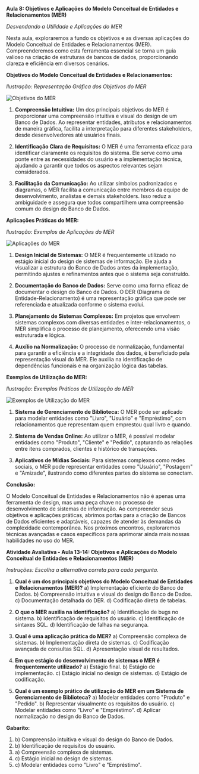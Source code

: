 **Aula 8: Objetivos e Aplicações do Modelo Conceitual de Entidades e Relacionamentos (MER)**

*Desvendando a Utilidade e Aplicações do MER*

Nesta aula, exploraremos a fundo os objetivos e as diversas aplicações do Modelo Conceitual de Entidades e Relacionamentos (MER). Compreenderemos como esta ferramenta essencial se torna um guia valioso na criação de estruturas de bancos de dados, proporcionando clareza e eficiência em diversos cenários.

**Objetivos do Modelo Conceitual de Entidades e Relacionamentos:**

*Ilustração: Representação Gráfica dos Objetivos do MER*

![Objetivos do MER](link_para_uma_imagem1)

1. **Compreensão Intuitiva:** Um dos principais objetivos do MER é proporcionar uma compreensão intuitiva e visual do design de um Banco de Dados. Ao representar entidades, atributos e relacionamentos de maneira gráfica, facilita a interpretação para diferentes stakeholders, desde desenvolvedores até usuários finais.

2. **Identificação Clara de Requisitos:** O MER é uma ferramenta eficaz para identificar claramente os requisitos do sistema. Ele serve como uma ponte entre as necessidades do usuário e a implementação técnica, ajudando a garantir que todos os aspectos relevantes sejam considerados.

3. **Facilitação da Comunicação:** Ao utilizar símbolos padronizados e diagramas, o MER facilita a comunicação entre membros da equipe de desenvolvimento, analistas e demais stakeholders. Isso reduz a ambiguidade e assegura que todos compartilhem uma compreensão comum do design do Banco de Dados.

**Aplicações Práticas do MER:**

*Ilustração: Exemplos de Aplicações do MER*

![Aplicações do MER](link_para_uma_imagem2)

1. **Design Inicial de Sistemas:** O MER é frequentemente utilizado no estágio inicial do design de sistemas de informação. Ele ajuda a visualizar a estrutura do Banco de Dados antes da implementação, permitindo ajustes e refinamentos antes que o sistema seja construído.

2. **Documentação do Banco de Dados:** Serve como uma forma eficaz de documentar o design do Banco de Dados. O DER (Diagrama de Entidade-Relacionamento) é uma representação gráfica que pode ser referenciada e atualizada conforme o sistema evolui.

3. **Planejamento de Sistemas Complexos:** Em projetos que envolvem sistemas complexos com diversas entidades e inter-relacionamentos, o MER simplifica o processo de planejamento, oferecendo uma visão estruturada e lógica.

4. **Auxílio na Normalização:** O processo de normalização, fundamental para garantir a eficiência e a integridade dos dados, é beneficiado pela representação visual do MER. Ele auxilia na identificação de dependências funcionais e na organização lógica das tabelas.

**Exemplos de Utilização do MER:**

*Ilustração: Exemplos Práticos de Utilização do MER*

![Exemplos de Utilização do MER](link_para_uma_imagem3)

1. **Sistema de Gerenciamento de Biblioteca:** O MER pode ser aplicado para modelar entidades como "Livro", "Usuário" e "Empréstimo", com relacionamentos que representam quem emprestou qual livro e quando.

2. **Sistema de Vendas Online:** Ao utilizar o MER, é possível modelar entidades como "Produto", "Cliente" e "Pedido", capturando as relações entre itens comprados, clientes e histórico de transações.

3. **Aplicativos de Mídias Sociais:** Para sistemas complexos como redes sociais, o MER pode representar entidades como "Usuário", "Postagem" e "Amizade", ilustrando como diferentes partes do sistema se conectam.

**Conclusão:**

O Modelo Conceitual de Entidades e Relacionamentos não é apenas uma ferramenta de design, mas uma peça chave no processo de desenvolvimento de sistemas de informação. Ao compreender seus objetivos e aplicações práticas, abrimos portas para a criação de Bancos de Dados eficientes e adaptáveis, capazes de atender às demandas da complexidade contemporânea. Nos próximos encontros, exploraremos técnicas avançadas e casos específicos para aprimorar ainda mais nossas habilidades no uso do MER.

**Atividade Avaliativa - Aula 13-14: Objetivos e Aplicações do Modelo Conceitual de Entidades e Relacionamentos (MER)**

*Instruções: Escolha a alternativa correta para cada pergunta.*

1. **Qual é um dos principais objetivos do Modelo Conceitual de Entidades e Relacionamentos (MER)?**
   a) Implementação eficiente do Banco de Dados.
   b) Compreensão intuitiva e visual do design do Banco de Dados.
   c) Documentação detalhada do DER.
   d) Codificação direta de tabelas.

2. **O que o MER auxilia na identificação?**
   a) Identificação de bugs no sistema.
   b) Identificação de requisitos do usuário.
   c) Identificação de sintaxes SQL.
   d) Identificação de falhas na segurança.

3. **Qual é uma aplicação prática do MER?**
   a) Compreensão complexa de sistemas.
   b) Implementação direta de sistemas.
   c) Codificação avançada de consultas SQL.
   d) Apresentação visual de resultados.

4. **Em que estágio do desenvolvimento de sistemas o MER é frequentemente utilizado?**
   a) Estágio final.
   b) Estágio de implementação.
   c) Estágio inicial no design de sistemas.
   d) Estágio de codificação.

5. **Qual é um exemplo prático de utilização do MER em um Sistema de Gerenciamento de Biblioteca?**
   a) Modelar entidades como "Produto" e "Pedido".
   b) Representar visualmente os requisitos do usuário.
   c) Modelar entidades como "Livro" e "Empréstimo".
   d) Aplicar normalização no design do Banco de Dados.

**Gabarito:**
1. b) Compreensão intuitiva e visual do design do Banco de Dados.
2. b) Identificação de requisitos do usuário.
3. a) Compreensão complexa de sistemas.
4. c) Estágio inicial no design de sistemas.
5. c) Modelar entidades como "Livro" e "Empréstimo".